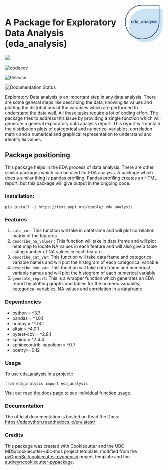 <img src="img/logo.png" width="120" align = "right">

# A Package for Exploratory Data Analysis (eda_analysis)

![](https://github.com/sweber15/eda_analysis/workflows/build/badge.svg) 

![codecov](https://codecov.io/gh/sweber15/eda_analysis/branch/master/graph/badge.svg)
 
![Release](https://github.com/sweber15/eda_analysis/workflows/Release/badge.svg)

![Documentation Status](https://readthedocs.org/projects/edapython/badge/?version=latest)

Exploratory Data analysis is an important step in any data analysis. There are some general steps like describing the data, knowing `NA` values and plotting the distributions of the variables  which are performed to understand the data well. All these tasks require a lot of coding effort. The package tries to address this issue by providing a single function which will generate a general exploratory data analysis report. This report will contain the distribution plots of categorical and numerical variables, correlation matrix and a numerical and graphical representation to understand and identify `NA` values.

## Package positioning

This package helps in the EDA process of data analysis. There are other similar packages which can be used for EDA analysis. A package which does a similar thing is [pandas profiling](https://github.com/pandas-profiling/pandas-profiling). Pandas profiling creates an HTML report, but this package will give output in the ongoing code.

### Installation:

```
pip install -i https://test.pypi.org/simple/ eda_analysis
```

### Features

1. `calc_cor`: This function will take in dataframe and will plot correlation matrix of the features
2. `describe_na_values` : This function will take in data frame and will plot heat map to locate NA values in each feature and will also give a table listing number of NA values in each feature.
3. `describe_cat_var`: This function will take data frame and categorical variable names and will plot the histogram of each categorical variable
4. `describe_num_var`: This function will take data frame and numerical variable names and will plot the histogram of each numerical variable.
5. `generate_report`: This is a wrapper function which generates an EDA report by plotting graphs and tables for the numeric variables, categorical variables, NA values and correlation in a dataframe

### Dependencies

- python = ^3.7
- pandas = ^1.0.1
- numpy = ^1.18.1
- altair = ^4.0.1
- pytest-cov = ^2.8.1
- sphinx = ^2.4.4
- sphinxcontrib-napoleon = ^0.7
- poetry>=0.12

### Usage

To use eda_analysis in a project::

    from eda_analysis import eda_analysis
    
Visit our [read the docs page](https://edapython.readthedocs.io/en/latest/source/eda_analysis.html#module-eda_analysis) to see individual function usage.

### Documentation
The official documentation is hosted on Read the Docs: <https://edapython.readthedocs.io/en/latest/>

### Credits
This package was created with Cookiecutter and the UBC-MDS/cookiecutter-ubc-mds project template, modified from the [pyOpenSci/cookiecutter-pyopensci](https://github.com/pyOpenSci/cookiecutter-pyopensci) project template and the [audreyr/cookiecutter-pypackage](https://github.com/audreyr/cookiecutter-pypackage).

